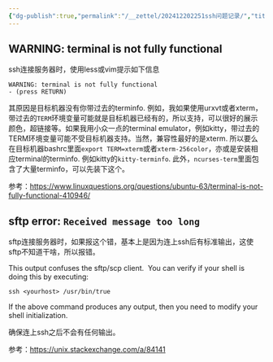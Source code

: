 ```yaml
---
{"dg-publish":true,"permalink":"/__zettel/202412202251ssh问题记录/","title":202412202251,"tags":["ssh","terminfo","troubleshooting","sftp"],"created":"2024-12-20T22:51:34+08:00"}
---
```


WARNING: terminal is not fully functional
---

ssh连接服务器时，使用less或vim提示如下信息

```
WARNING: terminal is not fully functional  
- (press RETURN)
```

其原因是目标机器没有你带过去的terminfo. 例如，我如果使用urxvt或者xterm，带过去的`TERM`环境变量可能就是目标机器已经有的，所以支持，可以很好的展示颜色，超链接等。如果我用小众一点的terminal emulator，例如kitty，带过去的TERM环境变量可能不受目标机器支持。当然，兼容性最好的是xterm. 所以要么在目标机器bashrc里面`export TERM=xterm`或者`xterm-256color`，亦或是安装相应terminal的terminfo. 例如kitty的`kitty-terminfo`. 此外，`ncurses-term`里面包含了大量terminfo，可以先装下这个。

参考：https://www.linuxquestions.org/questions/ubuntu-63/terminal-is-not-fully-functional-410946/

sftp error: `Received message too long`
---

sftp连接服务器时，如果报这个错，基本上是因为连上ssh后有标准输出，这使sftp不知道干啥，所以报错。

This output confuses the sftp/scp client.  You can verify if your shell is doing this by executing:

    ssh <yourhost> /usr/bin/true

If the above command produces any output, then you need to modify your shell initialization.

确保连上ssh之后不会有任何输出。

参考：https://unix.stackexchange.com/a/84141